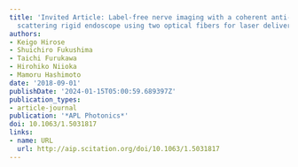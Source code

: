```yaml
---
title: 'Invited Article: Label-free nerve imaging with a coherent anti-Stokes Raman
  scattering rigid endoscope using two optical fibers for laser delivery'
authors:
- Keigo Hirose
- Shuichiro Fukushima
- Taichi Furukawa
- Hirohiko Niioka
- Mamoru Hashimoto
date: '2018-09-01'
publishDate: '2024-01-15T05:00:59.689397Z'
publication_types:
- article-journal
publication: '*APL Photonics*'
doi: 10.1063/1.5031817
links:
- name: URL
  url: http://aip.scitation.org/doi/10.1063/1.5031817
---
```

